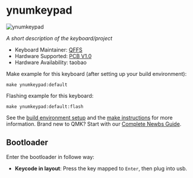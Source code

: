 # ynumkeypad

![ynumkeypad](https://s3.bmp.ovh/imgs/2022/01/9fc75b675100e1dd.jpg)

*A short description of the keyboard/project*

* Keyboard Maintainer: [QFFS](https://github.com/QFFS)
* Hardware Supported: [PCB V1.0](https://oshwhub.com/lylyyhb/numkeyboard)
* Hardware Availability: taobao

Make example for this keyboard (after setting up your build environment):

    make ynumkeypad:default

Flashing example for this keyboard:

    make ynumkeypad:default:flash

See the [build environment setup](https://docs.qmk.fm/#/getting_started_build_tools) and the [make instructions](https://docs.qmk.fm/#/getting_started_make_guide) for more information. Brand new to QMK? Start with our [Complete Newbs Guide](https://docs.qmk.fm/#/newbs).

## Bootloader

Enter the bootloader in followe way:
* **Keycode in layout**: Press the key mapped to `Enter`, then plug into usb.

